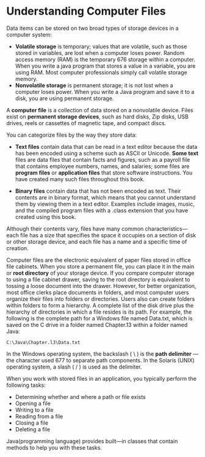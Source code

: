 # Understanding Computer Files 

Data items can be stored on two broad types of storage devices in a computer system: 

- **Volatile storage** is temporary; values that are volatile, such as those stored in variables, are lost when a computer loses power. Random access memory (RAM) is the temporary 676 storage within a computer. When you write a java program that stores a value in a variable, you are using RAM. Most computer professionals simply call volatile storage memory.
- **Nonvolatile storage** is permanent storage; it is not lost when a computer loses power. When you write a Java program and save it to a disk, you are using permanent storage.

A **computer file** is a collection of data stored on a nonvolatile device. Files exist on **permanent storage devices**, such as hard disks, Zip disks, USB drives, reels or cassettes of magnetic tape, and compact discs. 

You can categorize files by the way they store data: 

- **Text files** contain data that can be read in a text editor because the data has been encoded using a scheme such as ASCII or Unicode. **Some text** files are data files that contain facts and figures, such as a payroll file that contains employee numbers, names, and salaries; some files are **program files** or **application files** that store software instructions. You have created many such files throughout this book.

- **Binary files** contain data that has not been encoded as text. Their contents are in binary format, which means that you cannot understand them by viewing them in a text editor. Examples include images, music, and the compiled program files with a .class extension that you have created using this book. 

Although their contents vary, files have many common characteristics—each file has a size that specifies the space it occupies on a section of disk or other storage device, and each file has a name and a specific time of creation. 

Computer files are the electronic equivalent of paper files stored in office file cabinets. When you store a permanent file, you can place it in the main or **root directory** of your storage device. If you compare computer storage to using a file cabinet drawer, saving to the root directory is equivalent to tossing a loose document into the drawer. However, for better organization, most office clerks place documents in folders, and most computer users organize their files into folders or directories. Users also can create folders within folders to form a hierarchy. A complete list of the disk drive plus the hierarchy of directories in which a file resides is its path. For example, the following is the complete path for a Windows file named Data.txt, which is saved on the C drive in a folder named Chapter.13 within a folder named Java: 

    C:\Java\Chapter.l3\Data.txt 

In the Windows operating system, the backslash ( \ ) is the **path delimiter** — the character used 677 to separate path components. In the Solaris (UNIX) operating system, a slash ( / ) is used as the delimiter.

When you work with stored files in an application, you typically perform the following tasks: 

- Determining whether and where a path or file exists 
- Opening a file 
- Writing to a file 
- Reading from a file 
- Closing a file 
- Deleting a file 

Java(programming language) provides built—in classes that contain methods to help you with these tasks.  
